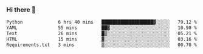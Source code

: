 ### Hi there 👋

<!--START_SECTION:waka-->

```txt
Python             6 hrs 40 mins   ███████████████████▓░░░░░   79.12 %
YAML               55 mins         ██▓░░░░░░░░░░░░░░░░░░░░░░   10.90 %
Text               26 mins         █▒░░░░░░░░░░░░░░░░░░░░░░░   05.21 %
HTML               15 mins         ▓░░░░░░░░░░░░░░░░░░░░░░░░   03.16 %
Requirements.txt   3 mins          ▒░░░░░░░░░░░░░░░░░░░░░░░░   00.70 %
```

<!--END_SECTION:waka-->

<!--
**Jonas-VanHaeken/Jonas-VanHaeken** is a ✨ _special_ ✨ repository because its `README.md` (this file) appears on your GitHub profile.

Here are some ideas to get you started:

- 🔭 I’m currently working on ...
- 🌱 I’m currently learning ...
- 👯 I’m looking to collaborate on ...
- 🤔 I’m looking for help with ...
- 💬 Ask me about ...
- 📫 How to reach me: ...
- 😄 Pronouns: ...
- ⚡ Fun fact: ...
-->
